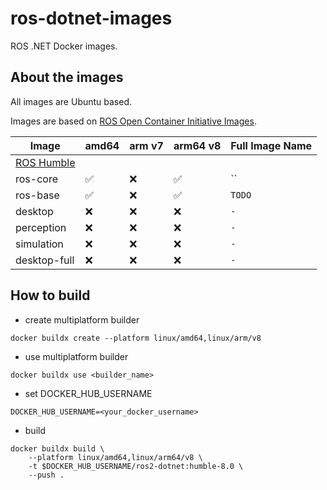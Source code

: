 # ros-dotnet-images

ROS .NET Docker images.

## About the images

All images are Ubuntu based.

Images are based on [ROS Open Container Initiative Images](https://github.com/sloretz/ros_oci_images/tree/main).

| Image           | amd64 | arm v7 | arm64 v8 | Full Image Name                            |
|-----------------|-------|--------|----------|--------------------------------------------|
| [ROS Humble](http://docs.ros.org/en/humble)                                                 |
| ros-core        | ✅     | ❌      | ✅        | ``      |
| ros-base        | ✅     | ❌      | ✅        | `TODO`      |
| desktop         | ❌     | ❌      | ❌        | `-`       |
| perception      | ❌     | ❌      | ❌        | `-`    |
| simulation      | ❌     | ❌      | ❌        | `-`    |
| desktop-full    | ❌     | ❌      | ❌        | `-`  |


## How to build

- create multiplatform builder

`docker buildx create --platform linux/amd64,linux/arm/v8`

- use multiplatform builder

`docker buildx use <builder_name>`

- set DOCKER_HUB_USERNAME

`DOCKER_HUB_USERNAME=<your_docker_username>`

- build

```
docker buildx build \
    --platform linux/amd64,linux/arm64/v8 \
    -t $DOCKER_HUB_USERNAME/ros2-dotnet:humble-8.0 \
    --push .
```
